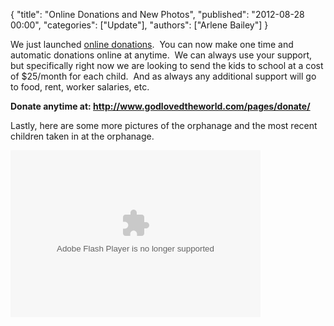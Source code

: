{
  "title": "Online Donations and New Photos",
  "published": "2012-08-28 00:00",
  "categories": ["Update"],
  "authors": ["Arlene Bailey"]
}

<p>
	We just launched <a href="/pages/donate">online donations</a>. &nbsp;You can now make one time and automatic donations online at anytime. &nbsp;We can always use your support, but specifically right now we are looking to send the kids to school at a cost of $25/month for each child. &nbsp;And as always any additional support will go to food, rent, worker salaries, etc. &nbsp;</p>
<p>
	<strong>Donate anytime at:&nbsp;<a href="/pages/donate">http://www.godlovedtheworld.com/pages/donate/</a></strong></p>
<p>
	Lastly, here are some more pictures of the orphanage and the most recent children taken in at the orphanage.</p>
<p>
	<embed flashvars="host=picasaweb.google.com&amp;captions=1&amp;noautoplay=1&amp;hl=en_US&amp;feat=flashalbum&amp;RGB=0x000000&amp;feed=https%3A%2F%2Fpicasaweb.google.com%2Fdata%2Ffeed%2Fapi%2Fuser%2F111994399408696258069%2Falbumid%2F5781541646461342001%3Falt%3Drss%26kind%3Dphoto%26hl%3Den_US" height="267" pluginspage="http://www.macromedia.com/go/getflashplayer" src="https://picasaweb.google.com/s/c/bin/slideshow.swf" type="application/x-shockwave-flash" width="400"></embed></p>
